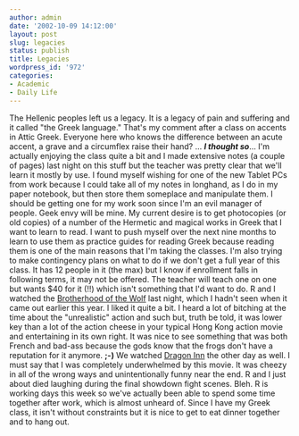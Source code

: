 ```yaml
---
author: admin
date: '2002-10-09 14:12:00'
layout: post
slug: legacies
status: publish
title: Legacies
wordpress_id: '972'
categories:
- Academic
- Daily Life
---
```


The Hellenic peoples left us a legacy. It is a legacy of pain and
suffering and it called "the Greek language." That's my comment after a
class on accents in Attic Greek. Everyone here who knows the difference
between an acute accent, a grave and a circumflex raise their hand? ...
***I thought so***... I'm actually enjoying the class quite a bit and I
made extensive notes (a couple of pages) last night on this stuff but
the teacher was pretty clear that we'll learn it mostly by use. I found
myself wishing for one of the new Tablet PCs from work because I could
take all of my notes in longhand, as I do in my paper notebook, but then
store them someplace and manipulate them. I should be getting one for my
work soon since I'm an evil manager of people. Geek envy will be mine.
My current desire is to get photocopies (or old copies) of a number of
the Hermetic and magical works in Greek that I want to learn to read. I
want to push myself over the next nine months to learn to use them as
practice guides for reading Greek because reading them is one of the
main reasons that I'm taking the classes. I'm also trying to make
contingency plans on what to do if we don't get a full year of this
class. It has 12 people in it (the max) but I know if enrollment falls
in following terms, it may not be offered. The teacher will teach one on
one but wants $40 for it (!!) which isn't something that I'd want to do.
R and I watched the [Brotherhood of the
Wolf](http://us.imdb.com/Title?0237534) last night, which I hadn't seen
when it came out earlier this year. I liked it quite a bit. I heard a
lot of bitching at the time about the "unrealistic" action and such but,
truth be told, it was lower key than a lot of the action cheese in your
typical Hong Kong action movie and entertaining in its own right. It was
nice to see something that was both French and bad-ass because the gods
know that the frogs don't have a reputation for it anymore. **;-)** We
watched [Dragon Inn](http://us.imdb.com/Title?0105859) the other day as
well. I must say that I was completely underwhelmed by this movie. It
was cheezy in all of the wrong ways and unintentionally funny near the
end. R and I just about died laughing during the final showdown fight
scenes. Bleh. R is working days this week so we've actually been able to
spend some time together after work, which is almost unheard of. Since I
have my Greek class, it isn't without constraints but it is nice to get
to eat dinner together and to hang out.
